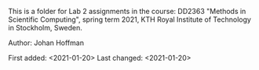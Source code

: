 This is a folder for Lab 2 assignments in the course: DD2363 "Methods in Scientific Computing", spring term 2021, KTH Royal Institute of Technology in Stockholm, Sweden.

Author: Johan Hoffman

First added: <2021-01-20> Last changed: <2021-01-20>
